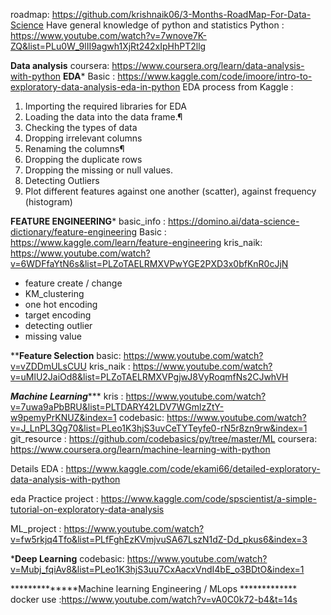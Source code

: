 roadmap: https://github.com/krishnaik06/3-Months-RoadMap-For-Data-Science 
Have general knowledge of python  and statistics 
Python : https://www.youtube.com/watch?v=7wnove7K-ZQ&list=PLu0W_9lII9agwh1XjRt242xIpHhPT2llg

************Data analysis************
coursera: https://www.coursera.org/learn/data-analysis-with-python
********EDA********* 
Basic : https://www.kaggle.com/code/imoore/intro-to-exploratory-data-analysis-eda-in-python 
EDA process from Kaggle : 
1. Importing the required libraries for EDA
2. Loading the data into the data frame.¶
3. Checking the types of data
4. Dropping irrelevant columns
5. Renaming the columns¶
6. Dropping the duplicate rows
7. Dropping the missing or null values.
8. Detecting Outliers
9. Plot different features against one another (scatter), against frequency (histogram)


************FEATURE ENGINEERING************* 
basic_info : https://domino.ai/data-science-dictionary/feature-engineering 
Basic : https://www.kaggle.com/learn/feature-engineering 
kris_naik: https://www.youtube.com/watch?v=6WDFfaYtN6s&list=PLZoTAELRMXVPwYGE2PXD3x0bfKnR0cJjN

*  feature create / change  
*  KM_clustering 
*  one hot encoding 
*  target encoding 
*  detecting outlier 
*  missing value 


****************Feature Selection**************
basic: https://www.youtube.com/watch?v=vZDDmULsCUU 
kris_naik : https://www.youtube.com/watch?v=uMlU2JaiOd8&list=PLZoTAELRMXVPgjwJ8VyRoqmfNs2CJwhVH 


***************Machine Learning******************
kris : https://www.youtube.com/watch?v=7uwa9aPbBRU&list=PLTDARY42LDV7WGmlzZtY-w9pemyPrKNUZ&index=1 
codebasic: https://www.youtube.com/watch?v=J_LnPL3Qg70&list=PLeo1K3hjS3uvCeTYTeyfe0-rN5r8zn9rw&index=1
git_resource : https://github.com/codebasics/py/tree/master/ML
coursera: https://www.coursera.org/learn/machine-learning-with-python




Details EDA : https://www.kaggle.com/code/ekami66/detailed-exploratory-data-analysis-with-python 

eda Practice project : https://www.kaggle.com/code/spscientist/a-simple-tutorial-on-exploratory-data-analysis

ML_project : https://www.youtube.com/watch?v=fw5rkjq4Tfo&list=PLfFghEzKVmjvuSA67LszN1dZ-Dd_pkus6&index=3



*************Deep Learning************
codebasic: https://www.youtube.com/watch?v=Mubj_fqiAv8&list=PLeo1K3hjS3uu7CxAacxVndI4bE_o3BDtO&index=1 

**************Machine learning Engineering / MLops ************* 
docker use :https://www.youtube.com/watch?v=vA0C0k72-b4&t=14s









